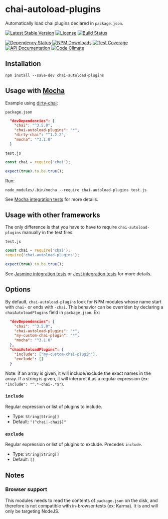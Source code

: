 chai-autoload-plugins
=====================

Automatically load chai plugins declared in `package.json`.

[![Latest Stable Version](https://img.shields.io/npm/v/chai-autoload-plugins.svg)](https://www.npmjs.com/package/chai-autoload-plugins)
[![License](https://img.shields.io/npm/l/chai-autoload-plugins.svg)](https://www.npmjs.com/package/chai-autoload-plugins)
[![Build Status](https://img.shields.io/travis/amercier/chai-autoload-plugins/master.svg)](https://travis-ci.org/amercier/chai-autoload-plugins)

[![Dependency Status](http://img.shields.io/gemnasium/amercier/chai-autoload-plugins.svg)](https://gemnasium.com/amercier/chai-autoload-plugins)
[![NPM Downloads](https://img.shields.io/npm/dm/chai-autoload-plugins.svg)](https://www.npmjs.com/package/chai-autoload-plugins)
[![Test Coverage](https://img.shields.io/codecov/c/github/amercier/chai-autoload-plugins/master.svg)](https://codecov.io/github/amercier/chai-autoload-plugins?branch=master)
[![API Documentation](https://doc.esdoc.org/github.com/amercier/chai-autoload-plugins/badge.svg)](https://doc.esdoc.org/github.com/amercier/chai-autoload-plugins/)
[![Code Climate](https://img.shields.io/codeclimate/github/amercier/chai-autoload-plugins.svg)](https://codeclimate.com/github/amercier/chai-autoload-plugins)


Installation
------------

    npm install --save-dev chai-autoload-plugins

Usage with [Mocha](https://www.npmjs.com/package/mocha)
-------------------------------------------------------

Example using [dirty-chai](https://www.npmjs.com/package/dirty-chai):

`package.json`

```json
  "devDependencies": {
    "chai": "^3.5.0",
    "chai-autoload-plugins": "*",
    "dirty-chai": "^1.2.2",
    "mocha": "^3.1.0"
  }
```

`test.js`

```js
const chai = require('chai');

expect(true).to.be.true();
```

Run:

```
node_modules/.bin/mocha --require chai-autoload-plugins test.js
```

See [Mocha integration tests](./specs/integration/mocha) for more details.

Usage with other frameworks
---------------------------

The only difference is that you have to have to require `chai-autoload-plugins` manually in the test
files:

`test.js`

```js
const chai = require('chai');
require('chai-autoload-plugins');

expect(true).to.be.true();
```

See [Jasmine integration tests](./specs/integration/jasmine) or
[Jest integration tests](./specs/integration/jest) for more details.

Options
-------

By default, `chai-autoload-plugins` look for NPM modules whose name start with  `chai-` or ends
with `-chai`. This behavior can be overriden by declaring a `chaiAutoloadPlugins` field in
`package.json`. Ex:

```json
  "devDependencies": {
    "chai": "^3.5.0",
    "chai-autoload-plugins": "*",
    "my-custom-chai-plugin": "*",
    "mocha": "^3.1.0"
  },
  "chaiAutoloadPlugins": {
    "include": ["my-custom-chai-plugin"],
    "exclude": []
  }
```

Note: if an array is given, it will include/exclude the exact names in the array. If a string is
given, it will interpret it as a regular expression (ex: `"include": "^.*-chai-.*$"`).

### `include`

Regular expression or list of plugins to include.

- Type: `String|String[]`
- Default: `"(^chai|-chai$)"`

### `exclude`

Regular expression or list of plugins to exclude. Precedes `include`.

- Type: `String|String[]`
- Default: `[]`

Notes
-----

### Browser support

This modules needs to read the contents of `package.json` on the disk, and therefore is not
compatible with in-browser tests (ex: Karma). It is and will only be targeting NodeJS.
